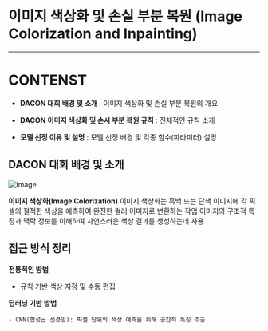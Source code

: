 # 이미지 색상화 및 손실 부분 복원 (Image Colorization and Inpainting)
 --- 

 

# **CONTENST**

  
* **DACON 대회 배경 및 소개** : 이미지 색상화 및 손실 부분 복원의 개요 

  
* **DACON 이미지 색상화 및 손시 부분 복원 규칙** : 전체적인 규칙 소개 

  
* **모델 선정 이유 및 설명** : 모델 선정 배경 및 각종 함수(파라미터) 설명


## DACON 대회 배경 및 소개 


![image](https://github.com/user-attachments/assets/2b855d05-3e12-4909-b3c2-35fa2c15a49c)


**이미지 색상화(Image Colorization)**
이미지 색상화는 흑백 또는 단색 이미지에 각 픽셀의 절적한 색상을 예측하여 완전한 컬러 이미지로 변환하는 작업
이미지의 구조적 특징과 맥락 정보를 이해하여 자연스러운 색상 결과를 생성하는데 사용


## **접근 방식 정리**


**전통적인 방법**
* 규칙 기반 색상 지정 및 수동 편집


**딥러닝 기반 방법**


    - CNN(합성곱 신경망): 픽셀 단위의 색상 예측을 위해 공간적 특징 추출




